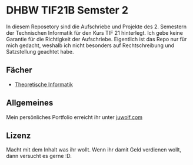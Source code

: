 # DHBW TIF21B Semster 2
In diesem Reposetory sind die Aufschriebe und Projekte des 2. Semestern der Technischen Informatik für den Kurs TIF 21 hinterlegt. Ich gebe keine Garantie für die Richtigkeit der Aufschriebe. Eigentlich ist das Repo nur für mich gedacht, weshalb ich nicht besonders auf Rechtschreibung und Satzstellung geachtet habe.

## Fächer
- [Theoretische Informatik](TheoretischeInformatik2/)

## Allgemeines
Mein persönliches Portfolio erreicht ihr unter [juwolf.com](https://juwolf.com)

## Lizenz
Macht mit dem Inhalt was ihr wollt. Wenn ihr damit Geld verdienen wollt, dann versucht es gerne :D.